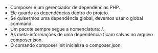 <ul>
    <li>Composer é um gerenciador de dependências PHP.</li>
    <li>Ele guarda as dependências dentro do projeto.</li>
    <li>Se quisermos uma dependência global, devemos usar o global command.</li>
    <li>Um pacote sempre segue a nomenclatura: <vendor>/<name>.</li>
    <li>As meta-informações de uma dependência ficam salvas no arquivo composer.json.</li>
    <li>O comando composer init inicializa o composer.json.</li>
</ul>